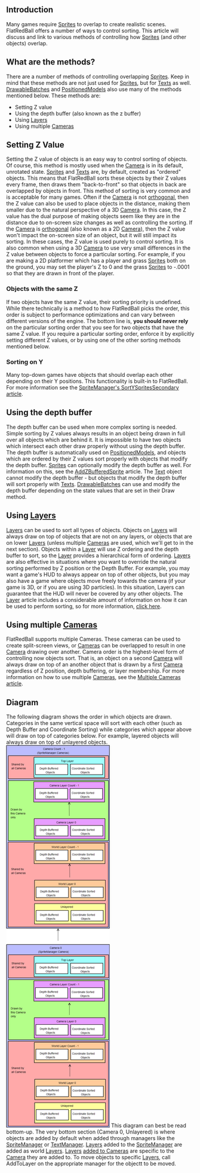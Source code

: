 ## Introduction

Many games require [Sprites](/frb/docs/index.php?title=Sprites&action=edit&redlink=1 "Sprites (page does not exist)") to overlap to create realistic scenes. FlatRedBall offers a number of ways to control sorting. This article will discuss and link to various methods of controlling how [Sprites](/frb/docs/index.php?title=Sprites&action=edit&redlink=1 "Sprites (page does not exist)") (and other objects) overlap.

## What are the methods?

There are a number of methods of controlling overlapping [Sprites](/frb/docs/index.php?title=Sprites&action=edit&redlink=1 "Sprites (page does not exist)"). Keep in mind that these methods are not just used for [Sprites](/frb/docs/index.php?title=Sprites&action=edit&redlink=1 "Sprites (page does not exist)"), but for [Texts](/frb/docs/index.php?title=Text "Text") as well. [DrawableBatches](/frb/docs/index.php?title=IDrawableBatch "IDrawableBatch") and [PositionedModels](/frb/docs/index.php?title=PositionedModel "PositionedModel") also use many of the methods mentioned below. These methods are:

-   Setting Z value
-   Using the depth buffer (also known as the z buffer)
-   Using [Layers](/frb/docs/index.php?title=Layer "Layer")
-   Using multiple [Cameras](/frb/docs/index.php?title=Camera "Camera")

## Setting Z Value

Setting the Z value of objects is an easy way to control sorting of objects. Of course, this method is mostly used when the [Camera](/frb/docs/index.php?title=Camera "Camera") is in its default, unrotated state. [Sprites](/frb/docs/index.php?title=Sprites&action=edit&redlink=1 "Sprites (page does not exist)") and [Texts](/frb/docs/index.php?title=Text "Text") are, by default, created as "ordered" objects. This means that FlatRedBall sorts these objects by their Z values every frame, then draws them "back-to-front" so that objects in back are overlapped by objects in front. This method of sorting is very common and is acceptable for many games. Often if the [Camera](/frb/docs/index.php?title=Camera "Camera") is not [orthogonal](/frb/docs/index.php?title=FlatRedBall.Camera.Orthogonal "FlatRedBall.Camera.Orthogonal"), then the Z value can also be used to place objects in the distance, making them smaller due to the natural perspective of a 3D [Camera](/frb/docs/index.php?title=Camera "Camera"). In this case, the Z value has the dual purpose of making objects seem like they are in the distance due to on-screen size changes as well as controlling the sorting. If the [Camera](/frb/docs/index.php?title=Camera "Camera") is [orthogonal](/frb/docs/index.php?title=FlatRedBall.Camera.Orthogonal "FlatRedBall.Camera.Orthogonal") (also known as a 2D [Camera](/frb/docs/index.php?title=Camera "Camera")), then the Z value won't impact the on-screen size of an object, but it will still impact its sorting. In these cases, the Z value is used purely to control sorting. It is also common when using a 3D [Camera](/frb/docs/index.php?title=Camera "Camera") to use very small differences in the Z value between objects to force a particular sorting. For example, if you are making a 2D platformer which has a player and grass [Sprites](/frb/docs/index.php?title=Sprite "Sprite") both on the ground, you may set the player's Z to 0 and the grass [Sprites](/frb/docs/index.php?title=Sprite "Sprite") to -.0001 so that they are drawn in front of the player.

### Objects with the same Z

If two objects have the same Z value, their sorting priority is undefined. While there technically is a method to how FlatRedBall picks the order, this order is subject to performance optimizations and can vary between different versions of the engine. The bottom line is, **you should never rely** on the particular sorting order that you see for two objects that have the same Z value. If you require a particular sorting order, enforce it by explicitly setting different Z values, or by using one of the other sorting methods mentioned below.

### Sorting on Y

Many top-down games have objects that should overlap each other depending on their Y positions. This functionality is built-in to FlatRedBall. For more information see the [SpriteManager's SortYSpritesSecondary article](/documentation/api/flatredball/flatredball-spritemanager/flatredball-spritemanager-sortyspritessecondary.md "FlatRedBall.SpriteManager.SortYSpritesSecondary").

## Using the depth buffer

The depth buffer can be used when more complex sorting is needed. Simple sorting by Z values always results in an object being drawn in full over all objects which are behind it. It is impossible to have two objects which intersect each other draw properly without using the depth buffer. The depth buffer is automatically used on [PositionedModels](/frb/docs/index.php?title=PositionedModel "PositionedModel"), and objects which are ordered by their Z values sort properly with objects that modify the depth buffer. [Sprites](/frb/docs/index.php?title=Sprite "Sprite") can optionally modify the depth buffer as well. For information on this, see the [AddZBufferedSprite](/frb/docs/index.php?title=FlatRedBall.SpriteManager.AddZBufferedSprite "FlatRedBall.SpriteManager.AddZBufferedSprite") article. The [Text](/frb/docs/index.php?title=Text "Text") object cannot modify the depth buffer - but objects that modify the depth buffer will sort properly with [Texts](/frb/docs/index.php?title=Text "Text"). [DrawableBatches](/frb/docs/index.php?title=IDrawableBatch "IDrawableBatch") can use and modify the depth buffer depending on the state values that are set in their Draw method.

## Using [Layers](/frb/docs/index.php?title=Layer "Layer")

[Layers](/frb/docs/index.php?title=Layer "Layer") can be used to sort all types of objects. Objects on [Layers](/frb/docs/index.php?title=Layer "Layer") will always draw on top of objects that are not on any layers, or objects that are on lower [Layers](/frb/docs/index.php?title=Layer "Layer") (unless multiple [Cameras](/frb/docs/index.php?title=Camera "Camera") are used, which we'll get to in the next section). Objects within a [Layer](/frb/docs/index.php?title=Layer "Layer") will use Z ordering and the depth buffer to sort, so the [Layer](/frb/docs/index.php?title=Layer "Layer") provides a hierarchical form of ordering. [Layers](/frb/docs/index.php?title=Layer "Layer") are also effective in situations where you want to override the natural sorting performed by Z position or the Depth Buffer. For example, you may want a game's HUD to always appear on top of other objects, but you may also have a game where objects move freely towards the camera (if your game is 3D, or if you are using 3D particles). In this situation, Layers can guarantee that the HUD will never be covered by any other objects. The [Layer](/frb/docs/index.php?title=Layer "Layer") article includes a considerable amount of information on how it can be used to perform sorting, so for more information, [click here](/frb/docs/index.php?title=Layer "Layer").

## Using multiple [Cameras](/frb/docs/index.php?title=Camera "Camera")

FlatRedBall supports multiple Cameras. These cameras can be used to create split-screen views, or [Cameras](/frb/docs/index.php?title=Camera "Camera") can be overlapped to result in one [Camera](/frb/docs/index.php?title=Camera "Camera") drawing over another. Camera order is the highest-level form of controlling now objects sort. That is, an object on a second [Camera](/frb/docs/index.php?title=Camera "Camera") will always draw on top of an another object that is drawn by a first [Camera](/frb/docs/index.php?title=Camera "Camera") regardless of Z position, depth buffering, or layer membership. For more information on how to use multiple [Cameras](/frb/docs/index.php?title=Camera "Camera"), see the [Multiple Cameras article](/frb/docs/index.php?title=FlatRedBall.Camera#Multiple_Cameras "FlatRedBall.Camera").

## Diagram

The following diagram shows the order in which objects are drawn. Categories in the same vertical space will sort with each other (such as Depth Buffer and Coordinate Sorting) while categories which appear above will draw on top of categories below. For example, layered objects will always draw on top of unlayered objects. ![SortingDiagram.png](/media/migrated_media-SortingDiagram.png) This diagram can best be read bottom-up. The very bottom section (Camera 0, Unlayered) is where objects are added by default when added through managers like the [SpriteManager](/frb/docs/index.php?title=FlatRedBall.SpriteManager "FlatRedBall.SpriteManager") or [TextManager](/frb/docs/index.php?title=FlatRedBall.TextManager&action=edit&redlink=1 "FlatRedBall.TextManager (page does not exist)"). [Layers](/frb/docs/index.php?title=FlatRedBall.Graphics.Layer "FlatRedBall.Graphics.Layer") added to the [SpriteManager](/frb/docs/index.php?title=FlatRedBall.SpriteManager "FlatRedBall.SpriteManager") are added as world [Layers](/frb/docs/index.php?title=FlatRedBall.Graphics.Layer "FlatRedBall.Graphics.Layer"). [Layers](/frb/docs/index.php?title=FlatRedBall.Graphics.Layer "FlatRedBall.Graphics.Layer") [added to Cameras](/frb/docs/index.php?title=FlatRedBall.Camera.AddLayer "FlatRedBall.Camera.AddLayer") are specific to the [Camera](/frb/docs/index.php?title=FlatRedBall.Camera "FlatRedBall.Camera") they are added to. To move objects to specific [Layers](/frb/docs/index.php?title=FlatRedBall.Graphics.Layer "FlatRedBall.Graphics.Layer"), call AddToLayer on the appropriate manager for the objectt to be moved.
